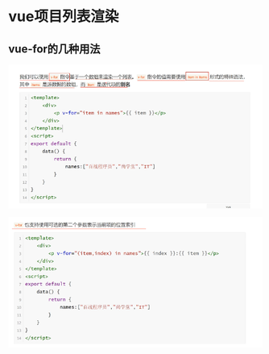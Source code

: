 # vue项目列表渲染

## vue-for的几种用法

![1](../图片/屏幕截图%202025-05-02%20211637.png)


![2](../图片/屏幕截图%202025-05-02%20214249.png)